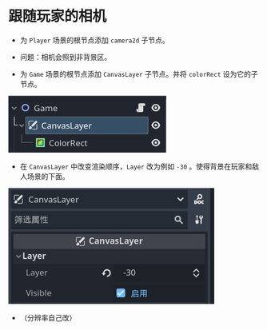 # 跟随玩家的相机

- 为 `Player` 场景的根节点添加 `camera2d` 子节点。

- 问题：相机会照到非背景区。

- 为 `Game` 场景的根节点添加 `CanvasLayer` 子节点。并将 `colorRect` 设为它的子节点。

![场景树](image-6.png)

- 在 `CanvasLayer` 中改变渲染顺序，`Layer` 改为例如 `-30` 。使得背景在玩家和敌人场景的下面。

![CanvasLayer](image-7.png)

- （分辨率自己改）